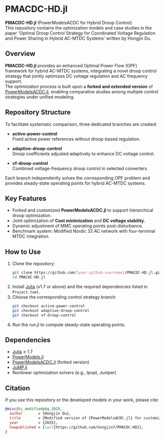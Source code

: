# PMACDC-HD.jl

**PMACDC-HD.jl** (PowerModelsACDC for Hybrid Droop Control)  
This repository contains the optimization models and case studies in the paper 'Optimal Droop Control Strategy for Coordinated Voltage Regulation and Power Sharing in Hybrid AC-MTDC Systems' written by Hongjin Du.

## Overview

**PMACDC-HD.jl** provides an enhanced Optimal Power Flow (OPF) framework for hybrid AC-MTDC systems, integrating a novel droop control strategy that jointly optimizes DC voltage regulation and AC frequency support.  
The optimization process is built upon a **forked and extended version** of [PowerModelsACDC.jl](https://github.com/lanl-ansi/PowerModelsACDC.jl), enabling comparative studies among multiple control strategies under unified modeling.

## Repository Structure

To facilitate systematic comparison, three dedicated branches are created:

- **active-power-control**  
  Fixed active power references without droop-based regulation.
  
- **adaptive-droop-control**  
  Droop coefficients adjusted adaptively to enhance DC voltage control.

- **vf-droop-control**  
  Combined voltage-frequency droop control in selected converters.

Each branch independently solves the corresponding OPF problem and provides steady-state operating points for hybrid AC-MTDC systems.

## Key Features

- Forked and customized **PowerModelsACDC.jl** to support hierarchical droop optimization.
- Joint optimization of **Cost minimization** and **DC voltage stability**.
- Dynamic adjustment of MMC operating points post-disturbance.
- Benchmark system: Modified Nordic 32 AC network with four-terminal MTDC integration.

## How to Use

1. Clone the repository:
    ```bash
    git clone https://github.com/[your-github-username]/PMACDC-HD.jl.git
    cd PMACDC-HD.jl
    ```
2. Install [Julia](https://julialang.org/) (v1.7 or above) and the required dependencies listed in `Project.toml`.
3. Choose the corresponding control strategy branch:
    ```bash
    git checkout active-power-control
    git checkout adaptive-droop-control
    git checkout vf-droop-control
    ```
4. Run the run.jl to compute steady-state operating points.

## Dependencies

- [Julia](https://julialang.org/) ≥ 1.7
- [PowerModels.jl](https://github.com/lanl-ansi/PowerModels.jl)
- [PowerModelsACDC.jl](https://github.com/lanl-ansi/PowerModelsACDC.jl) (forked version)
- [JuMP.jl](https://jump.dev/JuMP.jl/stable/)
- Nonlinear optimization solvers (e.g., Ipopt, Juniper)

## Citation

If you use this repository or the developed models in your work, please cite:

```bibtex
@misc{hj_modifiedpkg_2025,
  author       = {Hongjin Du},
  title        = {Modified version of {PowerModelsACDC.jl} for customized optimization routines},
  year         = {2025},
  howpublished = {\url{https://github.com/hongjin7/PMACDC-HD}},
}
